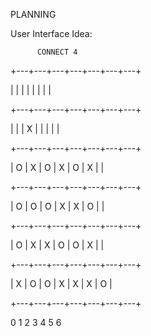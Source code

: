 PLANNING

User Interface Idea:

          CONNECT 4
          
+---+---+---+---+---+---+---+

|   |   |   |   |   |   |   |

+---+---+---+---+---+---+---+

|   |   | X |   |   |   |   |

+---+---+---+---+---+---+---+

| O | X | O | X | O | X |   |

+---+---+---+---+---+---+---+

| O | O | O | X | X | O |   |

+---+---+---+---+---+---+---+

| O | X | X | O | O | X |   |

+---+---+---+---+---+---+---+

| X | O | O | X | X | X | O |

+---+---+---+---+---+---+---+

  0   1   2   3   4   5   6  
